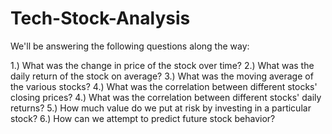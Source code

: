 # Tech-Stock-Analysis
We'll be answering the following questions along the way:

1.) What was the change in price of the stock over time?
2.) What was the daily return of the stock on average?
3.) What was the moving average of the various stocks?
4.) What was the correlation between different stocks' closing prices?
4.) What was the correlation between different stocks' daily returns?
5.) How much value do we put at risk by investing in a particular stock?
6.) How can we attempt to predict future stock behavior?
